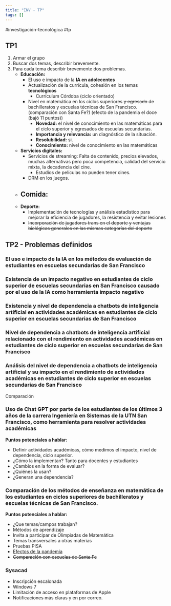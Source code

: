 ```yaml
---
title: "INV - TP"
tags: []
---
```

#investigación-tecnológica #tp

## TP1
1. Armar el grupo
2. Buscar dos temas, describir brevemente.
3. Para cada tema describir brevemente dos problemas.
	- **Educación:**
		- El uso e impacto de la **IA en adolecentes**
		- Actualización de la currícula, cohesión en los temas **tecnológicos**
			- Currículum Córdoba (ciclo orientado)
		- Nivel en matemática en los ciclos superiores ~~y egresado~~ de bachilleratos y escuelas técnicas de San Francisco. (comparación con Santa Fe?) (efecto de la pandemia el doce (bajó 11 puntos))
			- **Novedad:** el nivel de conocimiento en las matemáticas para el ciclo superior y egresados de escuelas secundarias.
			- **Importancia y relevancia:** un diagnóstico de la situación.
			- **Resolubilidad:** si.
			- **Conocimiento:** nivel de conocimiento en las matemáticas
	- **Servicios digitales:**
		- Servicios de streaming: Falta de contenido, precios elevados, muchas alternativas pero poca competencia, calidad del servicio mixta, la decadencia del cine.
			- Estudios de películas no pueden tener cines.
		- DRM en los juegos.
	- **Comida:**
		- 
	- **Deporte:**
		- Implementación de tecnologías y análisis estadístico para mejorar la eficiencia de jugadores, la resistencia y evitar lesiones
		- ~~Incorporación de jugadores trans en el deporte y ventajas biológicas generales en las mismas categorías del deporte~~
## TP2 - Problemas definidos

### El uso e impacto de la IA en los métodos de evaluación de estudiantes en escuelas secundarias de San Francisco
### Existencia de un impacto negativo en estudiantes de ciclo superior de escuelas secundarias en San Francisco causado por el uso de la IA como herramienta impacto negativo
### Existencia y nivel de dependencia a chatbots de inteligencia artificial en actividades académicas en estudiantes de ciclo superior en escuelas secundarias de San Francisco
### Nivel de dependencia a chatbots de inteligencia artificial relacionado con el rendimiento en actividades académicas en estudiantes de ciclo superior en escuelas secundarias de San Francisco
### Análisis del nivel de dependencia a chatbots de inteligencia artificial y su impacto en el rendimiento de actividades académicas en estudiantes de ciclo superior en escuelas secundarias de San Francisco

Comparación
### Uso de Chat GPT por parte de los estudiantes de los últimos 3 años de la carrera Ingeniería en Sistemas de la UTN San Francisco, como herramienta para resolver actividades académicas

**Puntos potenciales a hablar:**
- Definir actividades académicas, cómo medimos el impacto, nivel de dependencia, ciclo superior.
- ¿Cómo la implementan? Tanto para docentes y estudiantes
- ¿Cambios en la forma de evaluar?
- ¿Quiénes la usan?
- ¿Generan una dependencia?
### Comparación de los métodos de enseñanza en matemática de los estudiantes en ciclos superiores de bachilleratos y escuelas técnicas de San Francisco. 

**Puntos potenciales a hablar:**
- ¿Que temas/campos trabajan?
- Métodos de aprendizaje
- Invita a participar de Olimpiadas de Matemática
- Temas transversales a otras materias
- Pruebas PISA
- [Efectos de la pandemia](https://eldoce.tv/politica/pruebas-aprender-2022-efecto-escuela-clave-mejora-tras-pandemia_151366/)
- ~~Comparación con escuelas de Santa Fe~~

### Sysacad
- Inscripción escalonada
- Windows 7
- Limitación de acceso en plataformas de Apple
- Notificaciones más claras y en por correo.